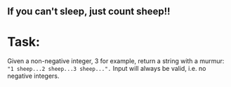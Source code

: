 ## If you can't sleep, just count sheep!!

# Task:

Given a non-negative integer, 3 for example, return a string with a murmur: `"1 sheep...2 sheep...3 sheep...".` Input will always be valid, i.e. no negative integers.
